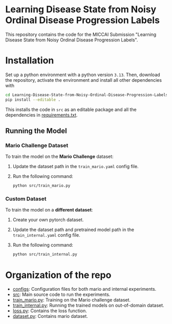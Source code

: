 # Learning Disease State from Noisy Ordinal Disease Progression Labels
This repository contains the code for the MICCAI Submission "Learning Disease State from Noisy Ordinal Disease Progression Labels". 

# Installation

Set up a python environment with a python version `3.13`. Then, download the repository,
activate the environment and install all other dependencies with
```bash
cd Learning-Disease-State-from-Noisy-Ordinal-Disease-Progression-Labels
pip install --editable . 
```

This installs the code in `src` as an editable package and all the dependencies in
[requirements.txt](requirements.txt).

## Running the Model

### Mario Challenge Dataset
To train the model on the **Mario Challenge** dataset:  

1. Update the dataset path in the `train_mario.yaml` config file.  
2. Run the following command:  

    ```bash
    python src/train_mario.py
    ```

### Custom Dataset
To train the model on a **different dataset**:
1. Create your own pytorch dataset.
2. Update the dataset path and pretrained model path in the `train_internal.yaml` config file.  
3. Run the following command:  

    ```bash
    python src/train_internal.py
    ```


# Organization of the repo
* [configs](./configs/): Configuration files for both mario and internal experiments.
* [src](./src/): Main source code to run the experiments.
* [train_mario.py](./src/train_mario.py): Training on the Mario challenge dataset. 
* [train_internal.py](./src/train_internal.py): Running the trained models on out-of-domain dataset.
* [loss.py](./src/loss.py): Contains the loss function.
* [dataset.py](./src/dataset.py): Contains mario dataset.
